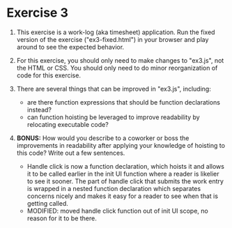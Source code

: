 # Exercise 3

1. This exercise is a work-log (aka timesheet) application. Run the fixed version of the exercise ("ex3-fixed.html") in your browser and play around to see the expected behavior.

2. For this exercise, you should only need to make changes to "ex3.js", not the HTML or CSS. You should only need to do minor reorganization of code for this exercise.

3. There are several things that can be improved in "ex3.js", including:

	- are there function expressions that should be function declarations instead?
	- can function hoisting be leveraged to improve readability by relocating executable code?

4. **BONUS:** How would you describe to a coworker or boss the improvements in readability after applying your knowledge of hoisting to this code? Write out a few sentences.

    - Handle click is now a function declaration, which hoists it and allows it to be called earlier in the init UI function where a reader is likelier to see it sooner.  The part of handle click that submits the work entry is wrapped in a nested function declaration which separates concerns nicely and makes it easy for a reader to see when that is getting called.
    - MODIFIED: moved handle click function out of init UI scope, no reason for it to be there.  
